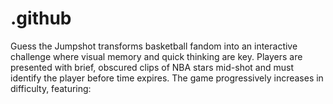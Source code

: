 # .github
Guess the Jumpshot transforms basketball fandom into an interactive challenge where visual memory and quick thinking are key. Players are presented with brief, obscured clips of NBA stars mid-shot and must identify the player before time expires. The game progressively increases in difficulty, featuring:
